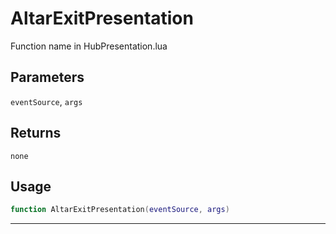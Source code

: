 # AltarExitPresentation
Function name in HubPresentation.lua
## Parameters
`eventSource`, `args`
## Returns
`none`
## Usage
```lua
function AltarExitPresentation(eventSource, args)
```
---
